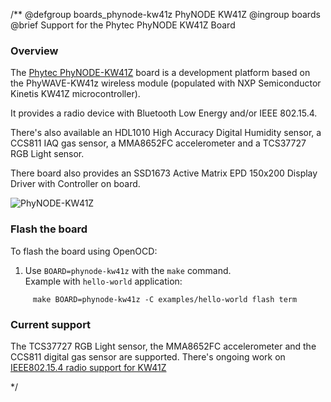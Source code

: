 /**
@defgroup    boards_phynode-kw41z PhyNODE KW41Z
@ingroup     boards
@brief       Support for the Phytec PhyNODE KW41Z Board

### Overview

The [Phytec PhyNODE-KW41Z][board-web-page] board is a development platform based
on the PhyWAVE-KW41z wireless module (populated with NXP Semiconductor Kinetis
KW41Z microcontroller).

It provides a radio device with Bluetooth Low Energy and/or IEEE
802.15.4.

There's also available an HDL1010 High Accuracy Digital Humidity sensor, a
CCS811 IAQ gas sensor, a MMA8652FC accelerometer and a TCS37727 RGB Light
sensor.

There board also provides an SSD1673 Active Matrix EPD 150x200 Display Driver
 with Controller on board.

<img src="https://www.phytec.eu/fileadmin/user_upload/images/content/1.Products/IoT/ePaper_IoTKit_4.png"
     alt="PhyNODE-KW41Z" />

[board-web-page]: https://www.phytec.de/fileadmin/user_upload/downloads/Manuals/L-847e_0.pdf

### Flash the board

To flash the board using OpenOCD:

1. Use `BOARD=phynode-kw41z` with the `make` command.<br/>
   Example with `hello-world` application:
```
     make BOARD=phynode-kw41z -C examples/hello-world flash term
```

### Current support

The TCS37727 RGB Light sensor, the MMA8652FC accelerometer and the CCS811
digital gas sensor are supported. There's ongoing work on
[IEEE802.15.4 radio support for KW41Z][radio-support]

[radio-support]: https://github.com/RIOT-OS/RIOT/pull/7107

 */
